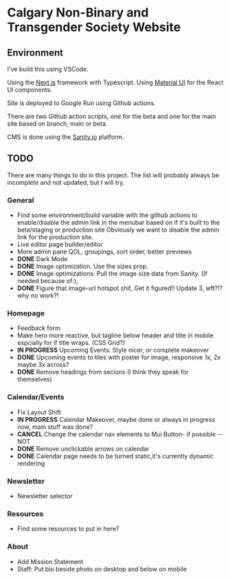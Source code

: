 # Calgary Non-Binary and Transgender Society Website

## Environment

I've build this using VSCode.

Using the [Next.js](https://nextjs.org) framework with Typescript. Using [Material UI](https://mui.com) for the React UI components. 

Site is deployed to Google Run using Github actions.

There are two Github action scripts, one for the beta and one for the main site based on branch, main or beta.

CMS is done using the [Sanity.io](https://www.sanity.io) platform.

## TODO

There are many things to do in this project. The list will probably always be incomplete and not updated, but I will try.

### General

- Find some environment/build variable with the github actions to enable/disable the admin link in the menubar based on if it's built to the beta/staging or production site Obviously we want to disable the admin link for the production site.
- Live editor page builder/editor
- More admin pane QOL, groupings, sort order, better previews
- **DONE** Dark Mode
- **DONE** Image optimization. Use the sizes prop.
- **DONE** Image optimizations: Pull the image size data from Sanity. (If needed because of:),
- **DONE** Figure that image-url hotspot shit, Get it figured!! Update 3, wft?!? why no work?!

### Homepage

- Feedback form
- Make hero more reactive, but tagline below header and title in mobile espcially for if title wraps. (CSS Grid?)
- **IN PROGRESS** Upcoming Events: Style nicer, or complete makeover
- **DONE**  Upcoming events to tiles with poster for image, responsive 1x, 2x maybe 3x across?
- **DONE** Remove headings from secions (I think they speak for themselves)

### Calendar/Events

- Fix Layout Shift
- **IN PROGRESS** Calendar Makeover, maybe done or always in progress now, main stuff was done?
- **CANCEL** Change the calendar nav elements to Mui Button- if possible -- NOT
- **DONE** Remove unclickable arrows on calendar
- **DONE** Calendar page needs to be turned static,it's currently dynamic rendering 

### Newsletter

- Newsletter selector

### Resources

- Find some resources to put in here?

### About

- Add Mission Statement
- Staff: Put bio beside photo on desktop and below on mobile
